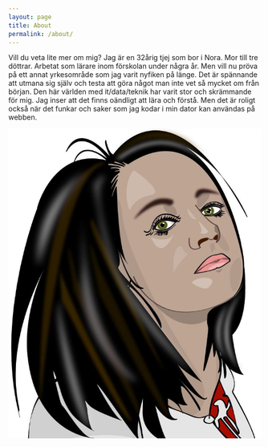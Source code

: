 ```yaml
---
layout: page
title: About
permalink: /about/
---
```


Vill du veta lite mer om mig? Jag är en 32årig tjej som bor i Nora. Mor till tre döttrar. Arbetat som lärare inom förskolan under några år. Men vill nu pröva på ett annat yrkesområde som jag varit nyfiken på länge. Det är spännande att utmana sig själv och testa att göra något man inte vet så mycket om från början. Den här världen med it/data/teknik har varit stor och skrämmande för mig. Jag inser att det finns oändligt att lära och förstå. Men det är roligt också när det funkar och saker som jag kodar i min dator kan användas på webben.

![lone](./assets/avatar.jpg)
